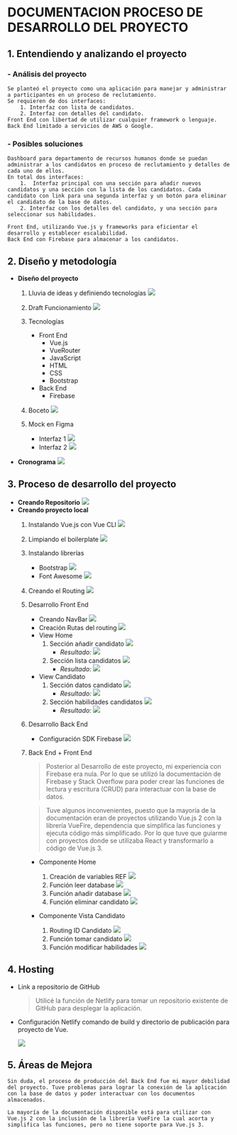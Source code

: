 # DOCUMENTACION PROCESO DE DESARROLLO DEL PROYECTO



## 1. Entendiendo y analizando el proyecto

### - **Análisis del proyecto**
    Se planteó el proyecto como una aplicación para manejar y administrar a participantes en un proceso de reclutamiento. 
    Se requieren de dos interfaces:
        1. Interfaz con lista de candidatos.
        2. Interfaz con detalles del candidato.
    Front End con libertad de utilizar cualquier framework o lenguaje.
    Back End limitado a servicios de AWS o Google.

### - **Posibles soluciones**
    Dashboard para departamento de recursos humanos donde se puedan administrar a los candidatos en proceso de reclutamiento y detalles de cada uno de ellos.
    En total dos interfaces:
        1.	Interfaz principal con una sección para añadir nuevos candidatos y una sección con la lista de los candidatos. Cada candidato con link para una segunda interfaz y un botón para eliminar el candidato de la base de datos.
        2. Interfaz con los detalles del candidato, y una sección para seleccionar sus habilidades.

    Front End, utilizando Vue.js y frameworks para eficientar el desarrollo y establecer escalabilidad.
    Back End con Firebase para almacenar a los candidatos.

## 2. Diseño y metodología
- **Diseño del proyecto**
    1. Lluvia de ideas y definiendo tecnologías
    ![](src\assets\snips\lluviaIdeas.jpg)

    2. Draft Funcionamiento
    ![](src\assets\snips\Diagrama.jpg)

    3. Tecnologías
        - Front End
            - Vue.js
            - VueRouter
            - JavaScript
            - HTML
            - CSS
            - Bootstrap
        - Back End
            - Firebase

    4. Boceto
    ![](src\assets\snips\Diagrama.jpg)

    5. Mock en Figma
        - Interfaz 1
        ![](assets\snips\mock1.png)
        - Interfaz 2
        ![](src\assets\snips\NULL.png)



- **Cronograma**
![](src\assets\snips\Draft.jpg)

## 3. Proceso de desarrollo del proyecto
- **Creando Repositorio**
![](src\assets\snips\createRepo.png)
- **Creando proyecto local**
    1. Instalando Vue.js con Vue CLI 
        ![](src\assets\snips\localCreate.png)

    2. Limpiando el boilerplate
        ![](src\assets\snips\boilerplate.png)

    3. Instalando librerías
        - Bootstrap
            ![](src\assets\snips\bootstrap.png)
        - Font Awesome
            ![](src\assets\snips\fontawesome.png)
    4. Creando el Routing
        ![](src\assets\snips\router.png)

    5. Desarrollo Front End
        - Creando NavBar
            ![](src\assets\snips\navbar.png)
        - Creación Rutas del routing
            ![](src\assets\snips\routing.png)
        - View Home
            1. Sección añadir candidato
                ![](src\assets\snips\añadircandidato.png)
                - *Resultado:*
                    ![](src\assets\snips\seccionañadir.png)
            2. Sección lista candidatos
                ![](src\assets\snips\listacandidatos.png)
                - *Resultado:*
                    ![](src\assets\snips\seccionlista.png)
        - View Candidato
            1. Sección datos candidato
                ![](src\assets\snips\datoscandidato.png)
                - *Resultado:*
                    ![](src\assets\snips\secciondatos.png)
            2. Sección habilidades candidatos
                ![](src\assets\snips\skillscandidato.png)
                - *Resultado:*
                    ![](src\assets\snips\seccionhabilidades.png)

    6. Desarrollo Back End
        - Configuración SDK Firebase
            ![](src\assets\snips\firebase.png)

    7. Back End + Front End
        >Posterior al Desarrollo de este proyecto, mi experiencia con Firebase era nula. Por lo que se utilizó la documentación de Firebase y Stack Overflow para poder crear las funciones de lectura y escritura (CRUD) para interactuar con la base de datos.

        >Tuve algunos inconvenientes, puesto que la mayoría de la documentación eran de proyectos utilizando Vue.js 2 con la librería VueFire, dependencia que simplifica las funciones y ejecuta código más simplificado. Por lo que tuve que guiarme con proyectos donde se utilizaba React y transformarlo a código de Vue.js 3.

        - Componente Home 
            1. Creación de variables REF
                ![](src\assets\snips\variables.png)
            2. Función leer database
                ![](src\assets\snips\getDatabase.png)
            3. Función añadir database
                ![](src\assets\snips\addtoDatabase.png)
            4. Función eliminar candidato
                ![](src\assets\snips\deleteCandidate.png)

        - Componente Vista Candidato 
            1. Routing ID Candidato
                ![](src\assets\snips\useRoute.png)
            2. Función tomar candidato
                ![](src\assets\snips\getCandidate.png)
            3. Función modificar habilidades
                ![](src\assets\snips\updateSkills.png)
           
## 4. Hosting
- Link a repositorio de GitHub
    > Utilicé la función de Netlify para tomar un repositorio existente de GitHub para desplegar la aplicación.
- Configuración Netlify comando de build y directorio de    publicación para proyecto de Vue.

    ![](src\assets\snips\netlifyConfig.png)


## 5. Áreas de Mejora
    Sin duda, el proceso de producción del Back End fue mi mayor debilidad del proyecto. Tuve problemas para lograr la conexión de la aplicación con la base de datos y poder interactuar con los documentos almacenados.

    La mayoría de la documentación disponible está para utilizar con Vue.js 2 con la inclusión de la librería VueFire la cual acorta y simplifica las funciones, pero no tiene soporte para Vue.js 3.



 



